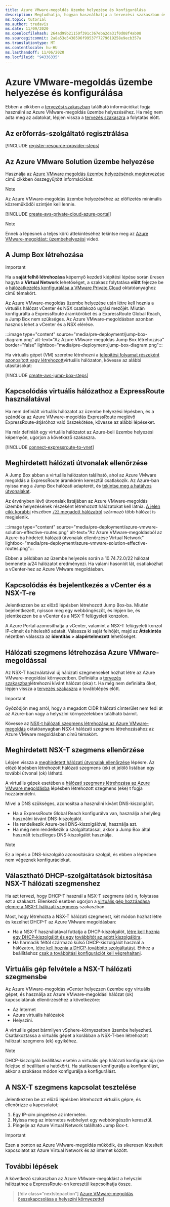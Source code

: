 ```yaml
---
title: Azure VMware-megoldás üzembe helyezése és konfigurálása
description: Megtudhatja, hogyan használhatja a tervezési szakaszban összegyűjtött információkat az Azure VMware-megoldás saját felhőbe történő üzembe helyezéséhez.
ms.topic: tutorial
ms.author: tredavis
ms.date: 11/09/2020
ms.openlocfilehash: 264ad99b21150f391c367eba2da31f0d08f4ab08
ms.sourcegitcommit: 2a8a53e5438596f99537f7279619258e9ecb357a
ms.translationtype: MT
ms.contentlocale: hu-HU
ms.lasthandoff: 11/06/2020
ms.locfileid: "94336335"
---
```

# <a name="deploy-and-configure-azure-vmware-solution"></a>Azure VMware-megoldás üzembe helyezése és konfigurálása

Ebben a cikkben a [tervezési szakaszban](production-ready-deployment-steps.md) található információkat fogja használni az Azure VMware-megoldás üzembe helyezéséhez. Ha még nem adta meg az adatokat, lépjen vissza a [tervezés szakaszra](production-ready-deployment-steps.md) a folytatás előtt.

## <a name="register-the-resource-provider"></a>Az erőforrás-szolgáltató regisztrálása

[!INCLUDE [register-resource-provider-steps](includes/register-resource-provider-steps.md)]


## <a name="deploy-azure-vmware-solution"></a>Az Azure VMware Solution üzembe helyezése

Használja az [Azure VMware megoldás üzembe helyezésének megtervezése](production-ready-deployment-steps.md) című cikkben összegyűjtött információkat:

>[!NOTE]
>Az Azure VMware-megoldás üzembe helyezéséhez az előfizetés minimális közreműködői szintjén kell lennie.

[!INCLUDE [create-avs-private-cloud-azure-portal](includes/create-private-cloud-azure-portal-steps.md)]

>[!NOTE]
>Ennek a lépésnek a teljes körű áttekintéséhez tekintse meg az [Azure VMware-megoldást: üzembehelyezési](https://www.youtube.com/embed/1JLB3L2WDWI) videó. 

## <a name="create-the-jump-box"></a>A Jump Box létrehozása

>[!IMPORTANT]
>Ha a **saját felhő létrehozása** képernyő kezdeti kiépítési lépése során üresen hagyta a **Virtual Network** lehetőséget, a szakasz folytatása **előtt** fejezze be a [hálózatkezelés konfigurálása a VMware Private Cloud](tutorial-configure-networking.md) oktatóanyaghoz című témakört.  

Az Azure VMware-megoldás üzembe helyezése után létre kell hoznia a virtuális hálózat vCenter és NSX csatlakozó ugrási mezőjét. Miután konfigurálta a ExpressRoute áramköröket és a ExpressRoute Global Reach, a Jump Box nem szükséges.  Az Azure VMware-megoldásban azonban hasznos lehet a vCenter és a NSX elérése.  

:::image type="content" source="media/pre-deployment/jump-box-diagram.png" alt-text="Az Azure VMware-megoldás Jump Box létrehozása" border="false" lightbox="media/pre-deployment/jump-box-diagram.png":::

Ha virtuális gépet (VM) szeretne létrehozni a [telepítési folyamat részeként azonosított vagy létrehozott](production-ready-deployment-steps.md#azure-virtual-network-to-attach-azure-vmware-solution)virtuális hálózaton, kövesse az alábbi utasításokat: 

[!INCLUDE [create-avs-jump-box-steps](includes/create-jump-box-steps.md)]

## <a name="connect-to-a-virtual-network-with-expressroute"></a>Kapcsolódás virtuális hálózathoz a ExpressRoute használatával

Ha nem definiált virtuális hálózatot az üzembe helyezési lépésben, és a szándéka az Azure VMware-megoldás ExpressRoute meglévő ExpressRoute-átjáróhoz való összekötése, kövesse az alábbi lépéseket.

Ha már definiált egy virtuális hálózatot az Azure-beli üzembe helyezési képernyőn, ugorjon a következő szakaszra.

[!INCLUDE [connect-expressroute-to-vnet](includes/connect-expressroute-vnet.md)]

## <a name="verify-network-routes-advertised"></a>Meghirdetett hálózati útvonalak ellenőrzése

A Jump Box abban a virtuális hálózaton található, ahol az Azure VMware megoldás a ExpressRoute áramkörén keresztül csatlakozik.  Az Azure-ban nyissa meg a Jump Box hálózati adapterét, és [tekintse meg a hatályos útvonalakat](../virtual-network/manage-route-table.md#view-effective-routes).

Az érvényben lévő útvonalak listájában az Azure VMware-megoldás üzembe helyezésének részeként létrehozott hálózatokat kell látnia. [A jelen cikk korábbi](#deploy-azure-vmware-solution) részében [ `/22` megadott hálózatról](production-ready-deployment-steps.md#ip-address-segment) származó több hálózat is megjelenik.

:::image type="content" source="media/pre-deployment/azure-vmware-solution-effective-routes.png" alt-text="Az Azure VMware-megoldásból az Azure-ba hirdetett hálózati útvonalak ellenőrzése Virtual Network" lightbox="media/pre-deployment/azure-vmware-solution-effective-routes.png":::

Ebben a példában az üzembe helyezés során a 10.74.72.0/22 hálózat bemenete a/24 hálózatot eredményezi.  Ha valami hasonlót lát, csatlakozhat a vCenter-hez az Azure VMware megoldásban.

## <a name="connect-and-sign-in-to-vcenter-and-nsx-t"></a>Kapcsolódás és bejelentkezés a vCenter és a NSX-T-re

Jelentkezzen be az előző lépésben létrehozott Jump Box-ba. Miután bejelentkezett, nyisson meg egy webböngészőt, és lépjen be, és jelentkezzen be a vCenter és a NSX-T felügyeleti konzolon.  

A Azure Portal azonosíthatja a vCenter, valamint a NSX-T felügyeleti konzol IP-címeit és hitelesítő adatait.  Válassza ki saját felhőjét, majd az **Áttekintés** nézetben válassza az **identitás > alapértelmezett** lehetőséget. 

## <a name="create-a-network-segment-on-azure-vmware-solution"></a>Hálózati szegmens létrehozása Azure VMware-megoldással

Az NSX-T használatával új hálózati szegmenseket hozhat létre az Azure VMware-megoldási környezetben.  Definiálta a [tervezés szakaszban](production-ready-deployment-steps.md)létrehozni kívánt hálózat (oka) t.  Ha még nem definiálta őket, lépjen vissza a [tervezés szakaszra](production-ready-deployment-steps.md) a továbblépés előtt.

>[!IMPORTANT]
>Győződjön meg arról, hogy a megadott CIDR hálózati címterület nem fedi át az Azure-ban vagy a helyszíni környezetekben található bármit.  

Kövesse az [NSX-t hálózati szegmens létrehozása az Azure VMware-megoldás](tutorial-nsx-t-network-segment.md) oktatóanyagban NSX-t hálózati szegmens létrehozásához az Azure VMware megoldásban című témakört.

## <a name="verify-advertised-nsx-t-segment"></a>Meghirdetett NSX-T szegmens ellenőrzése

Lépjen vissza a [meghirdetett hálózati útvonalak ellenőrzése](#verify-network-routes-advertised) lépésre. Az előző lépésben létrehozott hálózati szegmens (ek) et jelölő listában egy további útvonal (ok) látható.  

A virtuális gépek esetében a [hálózati szegmens létrehozása az Azure VMware megoldásba](#create-a-network-segment-on-azure-vmware-solution) lépésben létrehozott szegmens (eke) t fogja hozzárendelni.  

Mivel a DNS szükséges, azonosítsa a használni kívánt DNS-kiszolgálót.  

- Ha a ExpressRoute Global Reach konfigurálva van, használja a helyileg használni kívánt DNS-kiszolgálót.  
- Ha rendelkezik Azure-beli DNS-kiszolgálóval, használja azt.  
- Ha még nem rendelkezik a szolgáltatással, akkor a Jump Box által használt tetszőleges DNS-kiszolgálót használja.

>[!NOTE]
>Ez a lépés a DNS-kiszolgáló azonosítására szolgál, és ebben a lépésben nem végeznek konfigurációkat.

## <a name="optional-provide-dhcp-services-to-nsx-t-network-segment"></a>Választható DHCP-szolgáltatások biztosítása NSX-T hálózati szegmenshez

Ha azt tervezi, hogy DHCP-T használ a NSX-T szegmens (ek) n, folytassa ezt a szakaszt. Ellenkező esetben ugorjon a [virtuális gép hozzáadása elemre a NSX-T hálózati szegmens](#add-a-vm-on-the-nsx-t-network-segment) szakaszban.  

Most, hogy létrehozta a NSX-T hálózati szegmenst, két módon hozhat létre és kezelhet DHCP-T az Azure VMware megoldásban:

* Ha a NSX-T használatával futtatja a DHCP-kiszolgálót, [létre kell hoznia egy DHCP-kiszolgálót és egy](manage-dhcp.md#create-a-dhcp-server) [továbbítót az adott kiszolgálóra](manage-dhcp.md#create-dhcp-relay-service). 
* Ha harmadik féltől származó külső DHCP-kiszolgálót használ a hálózaton, [létre kell hoznia a DHCP-továbbító szolgáltatást](manage-dhcp.md#create-dhcp-relay-service).  Ehhez a beállításhoz [csak a továbbítási konfigurációt kell végrehajtani](manage-dhcp.md#create-dhcp-relay-service).


## <a name="add-a-vm-on-the-nsx-t-network-segment"></a>Virtuális gép felvétele a NSX-T hálózati szegmensbe

Az Azure VMware-megoldás vCenter helyezzen üzembe egy virtuális gépet, és használja az Azure VMware-megoldási hálózat (ok) kapcsolatának ellenőrzéséhez a következőre:

- Az Internet
- Azure virtuális hálózatok
- Helyszíni.  

A virtuális gépet bármilyen vSphere-környezetben üzembe helyezheti.  Csatlakoztassa a virtuális gépet a korábban a NSX-T-ben létrehozott hálózati szegmens (ek) egyikéhez.  

>[!NOTE]
>DHCP-kiszolgáló beállítása esetén a virtuális gép hálózati konfigurációja (ne felejtse el beállítani a hatókört).  Ha statikusan konfigurálja a konfigurálást, akkor a szokásos módon konfigurálja a konfigurálást.

## <a name="test-the-nsx-t-segment-connectivity"></a>A NSX-T szegmens kapcsolat tesztelése

Jelentkezzen be az előző lépésben létrehozott virtuális gépre, és ellenőrizze a kapcsolatot;

1. Egy IP-cím pingelése az interneten.
2. Nyissa meg az internetes webhelyet egy webböngészőn keresztül.
3. Pingelje az Azure Virtual Network található Jump Box-t.

>[!IMPORTANT]
>Ezen a ponton az Azure VMware-megoldás működik, és sikeresen létesített kapcsolatot az Azure Virtual Network és az internet között.

## <a name="next-steps"></a>További lépések

A következő szakaszban az Azure VMware-megoldást a helyszíni hálózathoz a ExpressRoute-on keresztül kapcsolhatja össze.
> [!div class="nextstepaction"]
> [Azure VMware-megoldás összekapcsolása a helyszíni környezettel](azure-vmware-solution-on-premises.md)
